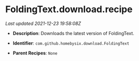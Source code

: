# FoldingText.download.recipe

_Last updated 2021-12-23 19:58:08Z_

- **Description**: Downloads the latest version of FoldingText.

- **Identifier**: `com.github.homebysix.download.FoldingText`

- **Parent Recipes**: `None`